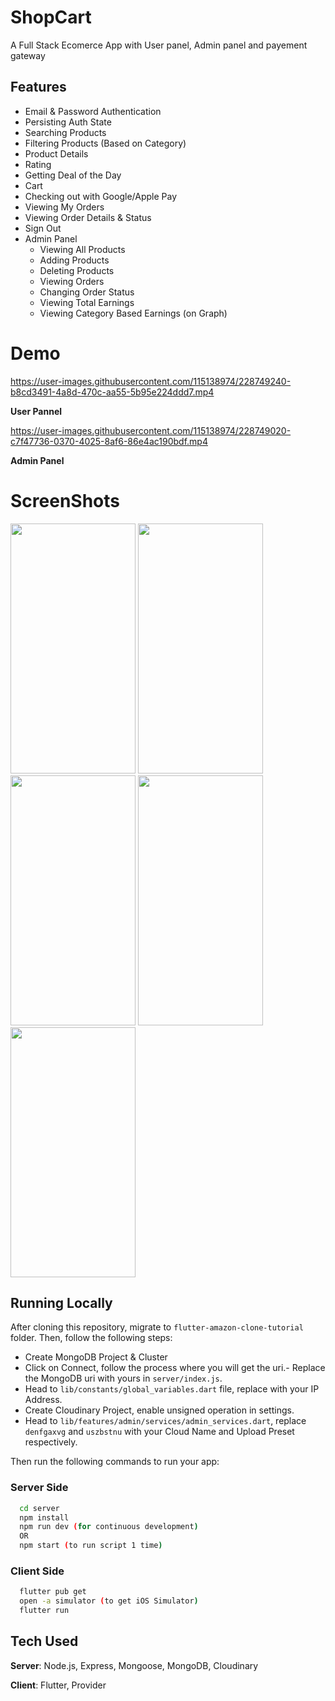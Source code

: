 # ShopCart
 A Full Stack Ecomerce App with User panel, Admin panel and payement gateway

## Features
- Email & Password Authentication
- Persisting Auth State
- Searching Products
- Filtering Products (Based on Category)
- Product Details
- Rating
- Getting Deal of the Day
- Cart
- Checking out with Google/Apple Pay
- Viewing My Orders
- Viewing Order Details & Status
- Sign Out
- Admin Panel
    - Viewing All Products
    - Adding Products
    - Deleting Products
    - Viewing Orders
    - Changing Order Status
    - Viewing Total Earnings
    - Viewing Category Based Earnings (on Graph)


# Demo








https://user-images.githubusercontent.com/115138974/228749240-b8cd3491-4a8d-470c-aa55-5b95e224ddd7.mp4







**User Pannel**


















https://user-images.githubusercontent.com/115138974/228749020-c7f47736-0370-4025-8af6-86e4ac190bdf.mp4











**Admin Panel**

# ScreenShots
<p float="left">
<img src="https://user-images.githubusercontent.com/115138974/228755029-b37d646d-f571-4360-a936-ba20cc7ca5b9.jpg" height ="400" width ="200">
<img src="https://user-images.githubusercontent.com/115138974/228755050-103934c9-eb5e-479c-89d6-4940171bb248.jpg" height ="400" width ="200">
<img src="https://user-images.githubusercontent.com/115138974/228757329-262cb3fc-48aa-41b7-a03b-820949f9ace9.jpg" height ="400" width ="200">
 <img src="https://user-images.githubusercontent.com/115138974/228757649-ec52e812-97fb-407b-97b0-7e2b6ff9e06f.jpg" height ="400" width ="200">
 <img src="https://user-images.githubusercontent.com/115138974/228757668-26211d7e-585a-415e-a0f0-a3c593afe2f6.jpg" height ="400" width ="200">
 </p>




## Running Locally
After cloning this repository, migrate to ```flutter-amazon-clone-tutorial``` folder. Then, follow the following steps:
- Create MongoDB Project & Cluster
- Click on Connect, follow the process where you will get the uri.- Replace the MongoDB uri with yours in ```server/index.js```.
- Head to ```lib/constants/global_variables.dart``` file, replace <yourip> with your IP Address. 
- Create Cloudinary Project, enable unsigned operation in settings.
- Head to ```lib/features/admin/services/admin_services.dart```, replace ```denfgaxvg``` and ```uszbstnu``` with your Cloud Name and Upload Preset respectively.

Then run the following commands to run your app:

### Server Side
```bash
  cd server
  npm install
  npm run dev (for continuous development)
  OR
  npm start (to run script 1 time)
```

### Client Side
```bash
  flutter pub get
  open -a simulator (to get iOS Simulator)
  flutter run
```

## Tech Used
**Server**: Node.js, Express, Mongoose, MongoDB, Cloudinary

**Client**: Flutter, Provider
    
